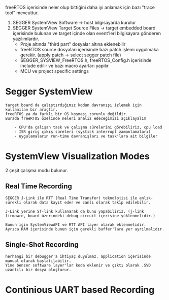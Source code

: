 freeRTOS içerisinde neler olup bittiğini daha iyi anlamak için bazı "trace tool" mevcuttur.
1. SEGGER SystemView Software -> host bilgisayarda kurulur
2. SEGGER SystemView Target Source Files -> target embedded board içerisinde bulunan ve target içinde olan event'leri bilgisayara gönderen yazılımlardır.
    - Proje altında "third part" dosyalar altına eklenebilir
    - freeRTOS source dosyaları içerisinde bazı patch işlemi uygulmaka gerekir. (apply patch -> select segger patch file)
    - SEGGER_SYSVIEW_FreeRTOS.h, freeRTOS_Config.h içerisinde include edilir ve bazı macro ayarları yapılır
    - MCU ve project specific settings

# Segger SystemView

    target board da çalıştırdığımız kodun davranışı izlemek için kullanılan bir araçtır.
    freeRTOS ya da farklı bir OS koşması zorunlu değildir.
    Burada freeRTOS özelinde neleri analiz edeceğimizi açıklayalım
        
        - CPU'da çalışan task ve çalışma sürelerini görebiliriz, cpu load
        - ISR giriş çıkış süreleri (systick interrupt zamanlamaları)
        - uygulamaların run-time davranışları ve task'lara ait bilgiler

# SystemView Visualization Modes

2 çeşit çalışma modu bulunur.

## Real Time Recording

    SEGGER J-Link ile RTT (Real Time Transfer) teknolojisi ile anlık-sürekli olarak data kayıt eder ve canlı olarak takip edilebilir.

    J-Link yerine ST-link kullanarak da bunu yapabiliriz. (j-link firmawre, board üzerindeki debug circuit içerisine yüklenmelidir.)

    Bunun için SystemViewAPI ve RTT API layer olarak eklenmelidir.
    Ayrıca RAM içerisinde bunun için gerekli buffer'lara yer ayrılmalıdır.

## Single-Shot Recording

    herhangi bir debugger'a ihtiyaç duyulmaz. application içerisinde manual olarak başlatılabilir.
    Yine benzer software layer'lar koda eklenir ve çıktı olarak .SVD uzantılı bir dosya oluşturur.

# Continious UART based Recording